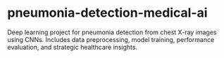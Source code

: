 # pneumonia-detection-medical-ai
Deep learning project for pneumonia detection from chest X-ray images using CNNs. Includes data preprocessing, model training, performance evaluation, and strategic healthcare insights.

